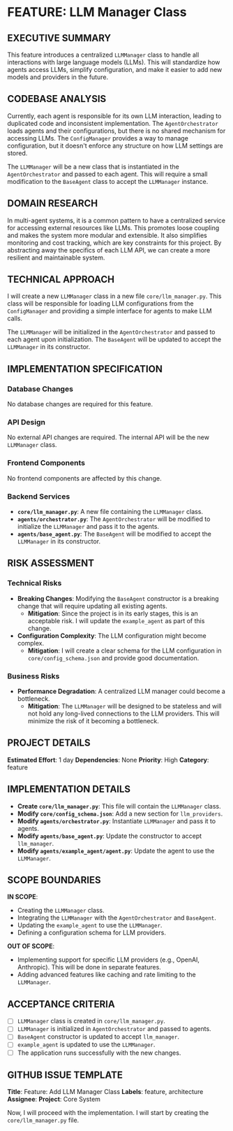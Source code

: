 # FEATURE: LLM Manager Class

## EXECUTIVE SUMMARY
This feature introduces a centralized `LLMManager` class to handle all interactions with large language models (LLMs). This will standardize how agents access LLMs, simplify configuration, and make it easier to add new models and providers in the future.

## CODEBASE ANALYSIS
Currently, each agent is responsible for its own LLM interaction, leading to duplicated code and inconsistent implementation. The `AgentOrchestrator` loads agents and their configurations, but there is no shared mechanism for accessing LLMs. The `ConfigManager` provides a way to manage configuration, but it doesn't enforce any structure on how LLM settings are stored.

The `LLMManager` will be a new class that is instantiated in the `AgentOrchestrator` and passed to each agent. This will require a small modification to the `BaseAgent` class to accept the `LLMManager` instance.

## DOMAIN RESEARCH
In multi-agent systems, it is a common pattern to have a centralized service for accessing external resources like LLMs. This promotes loose coupling and makes the system more modular and extensible. It also simplifies monitoring and cost tracking, which are key constraints for this project. By abstracting away the specifics of each LLM API, we can create a more resilient and maintainable system.

## TECHNICAL APPROACH
I will create a new `LLMManager` class in a new file `core/llm_manager.py`. This class will be responsible for loading LLM configurations from the `ConfigManager` and providing a simple interface for agents to make LLM calls.

The `LLMManager` will be initialized in the `AgentOrchestrator` and passed to each agent upon initialization. The `BaseAgent` will be updated to accept the `LLMManager` in its constructor.

## IMPLEMENTATION SPECIFICATION
### Database Changes
No database changes are required for this feature.

### API Design
No external API changes are required. The internal API will be the new `LLMManager` class.

### Frontend Components
No frontend components are affected by this change.

### Backend Services
- **`core/llm_manager.py`**: A new file containing the `LLMManager` class.
- **`agents/orchestrator.py`**: The `AgentOrchestrator` will be modified to initialize the `LLMManager` and pass it to the agents.
- **`agents/base_agent.py`**: The `BaseAgent` will be modified to accept the `LLMManager` in its constructor.

## RISK ASSESSMENT
### Technical Risks
- **Breaking Changes**: Modifying the `BaseAgent` constructor is a breaking change that will require updating all existing agents.
  - **Mitigation**: Since the project is in its early stages, this is an acceptable risk. I will update the `example_agent` as part of this change.
- **Configuration Complexity**: The LLM configuration might become complex.
  - **Mitigation**: I will create a clear schema for the LLM configuration in `core/config_schema.json` and provide good documentation.

### Business Risks
- **Performance Degradation**: A centralized LLM manager could become a bottleneck.
  - **Mitigation**: The `LLMManager` will be designed to be stateless and will not hold any long-lived connections to the LLM providers. This will minimize the risk of it becoming a bottleneck.

## PROJECT DETAILS
**Estimated Effort**: 1 day
**Dependencies**: None
**Priority**: High
**Category**: feature

## IMPLEMENTATION DETAILS
- **Create `core/llm_manager.py`**: This file will contain the `LLMManager` class.
- **Modify `core/config_schema.json`**: Add a new section for `llm_providers`.
- **Modify `agents/orchestrator.py`**: Instantiate `LLMManager` and pass it to agents.
- **Modify `agents/base_agent.py`**: Update the constructor to accept `llm_manager`.
- **Modify `agents/example_agent/agent.py`**: Update the agent to use the `LLMManager`.

## SCOPE BOUNDARIES
**IN SCOPE**:
- Creating the `LLMManager` class.
- Integrating the `LLMManager` with the `AgentOrchestrator` and `BaseAgent`.
- Updating the `example_agent` to use the `LLMManager`.
- Defining a configuration schema for LLM providers.

**OUT OF SCOPE**:
- Implementing support for specific LLM providers (e.g., OpenAI, Anthropic). This will be done in separate features.
- Adding advanced features like caching and rate limiting to the `LLMManager`.

## ACCEPTANCE CRITERIA
- [ ] `LLMManager` class is created in `core/llm_manager.py`.
- [ ] `LLMManager` is initialized in `AgentOrchestrator` and passed to agents.
- [ ] `BaseAgent` constructor is updated to accept `llm_manager`.
- [ ] `example_agent` is updated to use the `LLMManager`.
- [ ] The application runs successfully with the new changes.

## GITHUB ISSUE TEMPLATE
**Title**: Feature: Add LLM Manager Class
**Labels**: feature, architecture
**Assignee**:
**Project**: Core System

Now, I will proceed with the implementation. I will start by creating the `core/llm_manager.py` file.
